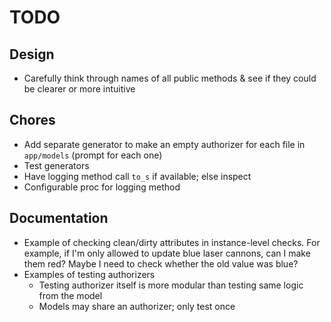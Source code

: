 # TODO

## Design

- Carefully think through names of all public methods & see if they could be clearer or more intuitive

## Chores

- Add separate generator to make an empty authorizer for each file in `app/models` (prompt for each one)
- Test generators
- Have logging method call `to_s` if available; else inspect
- Configurable proc for logging method

## Documentation

- Example of checking clean/dirty attributes in instance-level checks. For example, if I'm only allowed to update blue laser cannons, can I make them red? Maybe I need to check whether the old value was blue?
- Examples of testing authorizers
  - Testing authorizer itself is more modular than testing same logic from the model
  - Models may share an authorizer; only test once
